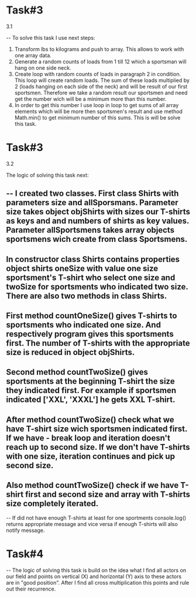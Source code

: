 # Task#3
3.1

 --
 To solve this task I use next steps:

1. Transform lbs to kilograms and push to array. This allows to work with one array data.
2. Generate a random counts of loads from 1 till 12 which a sportsman will hang on one side neck.
3. Create loop with random counts of loads in paragraph 2 in condition. This loop will create random loads. The sum of these loads multiplied by 2 (loads hanging on each side of the neck) and will be result of our first sportsmen. Therefore we take a random result our sportsmen and need get the number wich will be a minimum more than this number.
4. In order to get this number I use loop in loop to get sums of all array elements which will be more then sportsmen's result and use method Math.min() to get minimum number of this sums. This is will be solve this task.

# Task#3
3.2

 The logic of solving this task next:

--
I created two classes. First class Shirts with parameters size and allSporsmans. Parameter size takes object objShirts with sizes our T-shirts as keys and and numbers of shirts as key values. Parameter allSportsmens takes array objects sportsmens wich create from class Sportsmens. 
--
In сonstructor class Shirts contains properties object shirts oneSize with value one size sportsment's T-shirt who select one size and twoSize for sportsments who indicated two size. There are also two methods in class Shirts. 
--
First method countOneSize() gives T-shirts to sportsments who indicated one size. And respectively program gives this sportsments first. The number of T-shirts with the appropriate size is reduced in object objShirts. 
--
Second method countTwoSize() gives sportsments at the beginning T-shirt the size they indicated first. For example if sportsmen indicated ['XXL', 'XXXL'] he gets XXL T-shirt.
--
After method countTwoSize() check what we have T-shirt size wich sportsmen indicated first. If we have - break loop and  iteration doesn't reach up to second size. If we don't have T-shirts with one size, iteration    continues and pick up second size. 
--
Also method countTwoSize() check if we have T-shirt first and second size and array with T-shirts size completely iterated.
--
--
If did not have enough T-shirts at least for one sportments console.log() returns appropriate message and vice versa if enough T-shirts will also notify message.  

# Task#4
 --
 The logic of solving this task is build on the idea what I find all actors on our field and points on vertical (X) and horizontal (Y)  axis to these actors are in "good position". After I find all cross multiplication this points and rule out their recurrence.                
